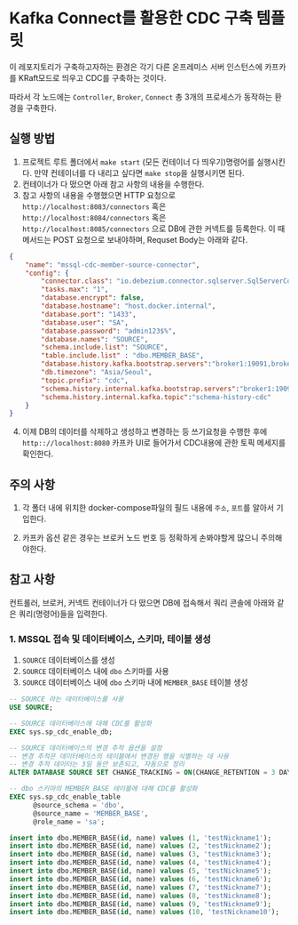 # Kafka Connect를 활용한 CDC 구축 템플릿

이 레포지토리가 구축하고자하는 환경은 각기 다른 온프레미스 서버 인스턴스에 카프카를 KRaft모드로 띄우고 CDC를 구축하는 것이다.

따라서 각 노드에는 `Controller`, `Broker`, `Connect` 총 3개의 프로세스가 동작하는 환경을 구축한다.

## 실행 방법

1. 프로젝트 루트 폴더에서 `make start` (모든 컨테이너 다 띄우기)명령어를 실행시킨다. 만약 컨테이너를 다 내리고 싶다면 `make stop`을 실행시키면 된다.
2. 컨테이너가 다 떴으면 아래 참고 사항의 내용을 수행한다.
3. 참고 사항의 내용을 수행했으면 HTTP 요청으로 `http://localhost:8083/connectors` 혹은 `http://localhost:8084/connectors` 혹은 `http://localhost:8085/connectors` 으로 DB에 관한 커넥트를 등록한다. 이 때 메서드는 POST 요청으로 보내야하며, Requset Body는 아래와 같다.

```json
{
    "name": "mssql-cdc-member-source-connector",
    "config": {
        "connector.class": "io.debezium.connector.sqlserver.SqlServerConnector",
        "tasks.max": "1",
        "database.encrypt": false,
        "database.hostname": "host.docker.internal",
        "database.port": "1433",
        "database.user": "SA",
        "database.password": "admin123$%",
        "database.names": "SOURCE",
        "schema.include.list": "SOURCE",
        "table.include.list" : "dbo.MEMBER_BASE",
        "database.history.kafka.bootstrap.servers":"broker1:19091,broker2:29092,broker3:39093",
        "db.timezone": "Asia/Seoul",
        "topic.prefix": "cdc",
        "schema.history.internal.kafka.bootstrap.servers":"broker1:19091,broker2:29092,broker3:39093",
        "schema.history.internal.kafka.topic":"schema-history-cdc"
    }
}
```

4. 이제 DB의 데이터를 삭제하고 생성하고 변경하는 등 쓰기요청을 수행한 후에 `http:://localhost:8080` 카프카 UI로 들어가서 CDC내용에 관한 토픽 메세지를 확인한다.



## 주의 사항

1. 각 폴더 내에 위치한 docker-compose파일의 필드 내용에 `주소`, `포트`를 알아서 기입한다.

2. 카프카 옵션 같은 경우는 브로커 노드 번호 등 정확하게 손봐야할게 많으니 주의해야한다.


## 참고 사항

컨트롤러, 브로커, 커넥트 컨테이너가 다 떴으면 DB에 접속해서 쿼리 콘솔에 아래와 같은 쿼리(명령어)들을 입력한다.

### 1. MSSQL 접속 및 데이터베이스, 스키마, 테이블 생성

1. `SOURCE` 데이터베이스를 생성
2. `SOURCE` 데이터베이스 내에 `dbo` 스키마를 사용
3. `SOURCE` 데이터베이스 내에 `dbo` 스키마 내에 `MEMBER_BASE` 테이블 생성
```sql
-- SOURCE 라는 데이터베이스를 사용
USE SOURCE;

-- SOURCE 데이터베이스에 대해 CDC를 활성화
EXEC sys.sp_cdc_enable_db;

-- SOURCE 데이터베이스의 변경 추적 옵션을 설정
-- 변경 추적은 데이터베이스의 테이블에서 변경된 행을 식별하는 데 사용
-- 변경 추적 데이터는 3일 동안 보존되고, 자동으로 정리
ALTER DATABASE SOURCE SET CHANGE_TRACKING = ON(CHANGE_RETENTION = 3 DAYS, AUTO_CLEANUP = ON)

-- dbo 스키마의 MEMBER_BASE 테이블에 대해 CDC를 활성화
EXEC sys.sp_cdc_enable_table
      @source_schema = 'dbo',
      @source_name = 'MEMBER_BASE',
      @role_name = 'sa';

insert into dbo.MEMBER_BASE(id, name) values (1, 'testNickname1');
insert into dbo.MEMBER_BASE(id, name) values (2, 'testNickname2');
insert into dbo.MEMBER_BASE(id, name) values (3, 'testNickname3');
insert into dbo.MEMBER_BASE(id, name) values (4, 'testNickname4');
insert into dbo.MEMBER_BASE(id, name) values (5, 'testNickname5');
insert into dbo.MEMBER_BASE(id, name) values (6, 'testNickname6');
insert into dbo.MEMBER_BASE(id, name) values (7, 'testNickname7');
insert into dbo.MEMBER_BASE(id, name) values (8, 'testNickname8');
insert into dbo.MEMBER_BASE(id, name) values (9, 'testNickname9');
insert into dbo.MEMBER_BASE(id, name) values (10, 'testNickname10');
```
